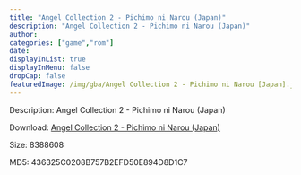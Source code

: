 ```yaml
---
title: "Angel Collection 2 - Pichimo ni Narou (Japan)"
description: "Angel Collection 2 - Pichimo ni Narou (Japan)"
author: 
categories: ["game","rom"]
date: 
displayInList: true
displayInMenu: false
dropCap: false
featuredImage: /img/gba/Angel Collection 2 - Pichimo ni Narou [Japan].jpg
---
```


Description: Angel Collection 2 - Pichimo ni Narou (Japan)

Download: <a style="text-decoration:underline;" href="https://mega.nz/#!SKRwCCQC!oqhd2CrUNmnYSatfEcWVJKg9X5B8wkQh8pQOfbuTjBA" target = "_blank" rel = "nofollow" > Angel Collection 2 - Pichimo ni Narou (Japan)</a>

Size: 8388608

MD5: 436325C0208B757B2EFD50E894D8D1C7

